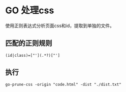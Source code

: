# GO 处理css

使用正则表达式分析页面css和id，提取到单独的文件。

## 匹配的正则规则

```
(id|class)=["'](.*?)["']
```

## 执行

```
go-prune-css -origin "code.html" -dist "./dist.txt"
```